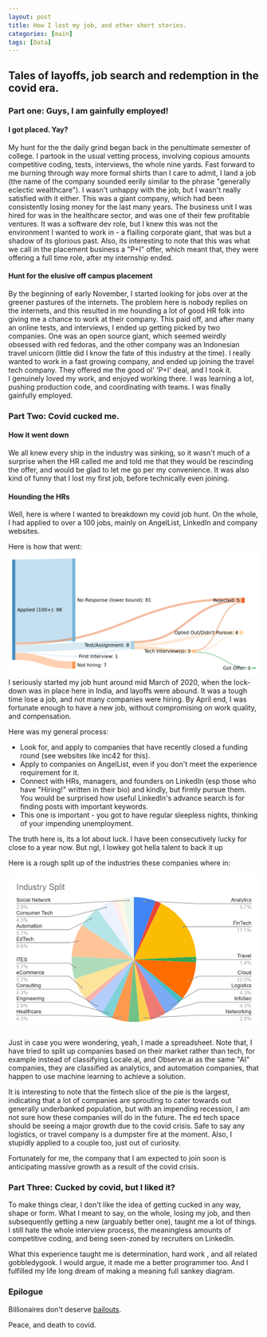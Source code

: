 ```yaml
---
layout: post
title: How I lost my job, and other short stories.
categories: [main]
tags: [Data]
---
```

## Tales of layoffs, job search and redemption in the covid era.

### Part one:  Guys, I am gainfully employed! 
#### I got placed. Yay?
My hunt for the the daily grind began back in the penultimate semester of college. I partook in the usual vetting process, involving copious amounts competitive coding, tests, interviews, the whole nine yards. Fast forward to me burning through way more formal shirts than I care to admit, I land a job (the name of the company sounded eerily similar to the phrase "generally eclectic wealthcare"). I wasn't unhappy with the job, but I wasn't really satisfied with it either. This was a giant company, which had been consistently losing money for the last many years. The business unit I was hired for was in the healthcare sector, and was one of their few profitable ventures. It was a software dev role, but I knew this was not the environment I wanted to work in - a flailing corporate giant, that was but a shadow of its glorious past. 
Also, its interesting to note that this was what we call in the placement business a "P+I" offer, which meant that, they were offering a full time role, after my internship ended.

#### Hunt for the elusive off campus placement
By the beginning of early November, I started looking for jobs over at the greener pastures of the internets. The problem here is nobody replies on the internets, and this resulted in me hounding a lot of good HR folk into giving me a chance to work at their company. This paid off, and after many an online tests, and interviews, I ended up getting picked by two companies. One was an open source giant, which seemed weirdly obsessed with red fedoras, and the other company was an Indonesian travel unicorn (little did I know the fate of this industry at the time).  I really wanted to work in a fast growing company, and ended up joining the travel tech company. They offered me the good ol' 'P+I' deal, and I took it.  
I genuinely loved my work, and enjoyed working there. I was learning a lot, pushing production code, and coordinating with teams. I was finally gainfully employed. 


### Part Two: Covid cucked me.

#### How it went down
We all knew every ship in the industry was sinking, so it wasn't much of a surprise when the HR called me and told me that they would be rescinding the offer, and would be glad to let me go per my convenience. It was also kind of funny that I lost my first job, before technically even joining.

#### Hounding the HRs
Well, here is where I wanted to breakdown my covid job hunt. On the whole, I had applied to over a 100 jobs, mainly on AngelList, LinkedIn and company websites.

Here is how that went:
![enter image description here](https://raw.githubusercontent.com/Hallicopter/hallicopter.github.io/master/images/sankeymatic_1600x800%281%29.png)
I seriously started my job hunt around mid March of 2020, when the lock-down was in place here in India, and layoffs were abound. It was a tough time lose a job, and not many companies were hiring. By April end, I was fortunate enough to have a new job, without compromising on work quality, and compensation.

Here was my general process:

 - Look for, and apply to companies that have recently closed a funding round (see websites like inc42 for this).
 - Apply to companies on AngelList, even if you don't meet the experience requirement for it.
 - Connect with HRs, managers, and founders on LinkedIn (esp those who have "Hiring!" written in their bio) and kindly, but firmly pursue them. You would be surprised how useful LinkedIn's advance search is for finding posts with important keywords.
 - This one is important - you got to have regular sleepless nights, thinking of your impending unemployment.

The truth here is, its a lot about luck. I have been consecutively lucky for close to a year now. But ngl, I lowkey got hella talent to back it up 



Here is a rough split up of the industries these companies where in:

![enter image description here](https://raw.githubusercontent.com/Hallicopter/hallicopter.github.io/master/images/Industry%20Split.png) 


Just in case you were wondering, yeah, I made a spreadsheet.
Note that, I have tried to split up companies based on their market rather than tech, for example instead of classifying Locale.ai, and Observe.ai as the same "AI" companies, they are classified as analytics, and automation companies, that happen to use machine learning to achieve a solution.

It is interesting to note that the fintech slice of the pie is the largest, indicating that a lot of companies are sprouting to cater towards out generally underbanked population, but with an impending recession, I am not sure how these companies will do in the future. The ed tech space should be seeing a major growth due to the covid crisis. Safe to say any logistics, or travel company is a dumpster fire at the moment. Also, I stupidly applied to a couple too, just out of curiosity.

Fortunately for me, the company that I am expected to join soon is anticipating massive growth as a result of the covid crisis. 

### Part Three: Cucked by covid, but I liked it?

To make things clear, I don't like the idea of getting cucked in any way, shape or form. What I meant to say, on the whole, losing my job, and then subsequently getting a new (arguably better one), taught me a lot of things.
I still hate the whole interview process, the meaningless amounts of competitive coding, and being seen-zoned by recruiters on LinkedIn.

What this experience taught me is determination, hard work , and all related  gobbledygook. I would argue, it made me a better programmer too. And I fulfilled my life long dream of making a meaning full sankey diagram.

### Epilogue
Billionaires don't deserve [bailouts](https://www.npr.org/2020/04/29/848079558/episode-995-buybacks-and-bailouts).

Peace, and death to covid.


